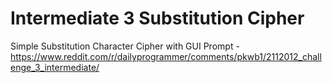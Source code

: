 # Intermediate 3 Substitution Cipher
Simple Substitution Character Cipher with GUI
Prompt - https://www.reddit.com/r/dailyprogrammer/comments/pkwb1/2112012_challenge_3_intermediate/